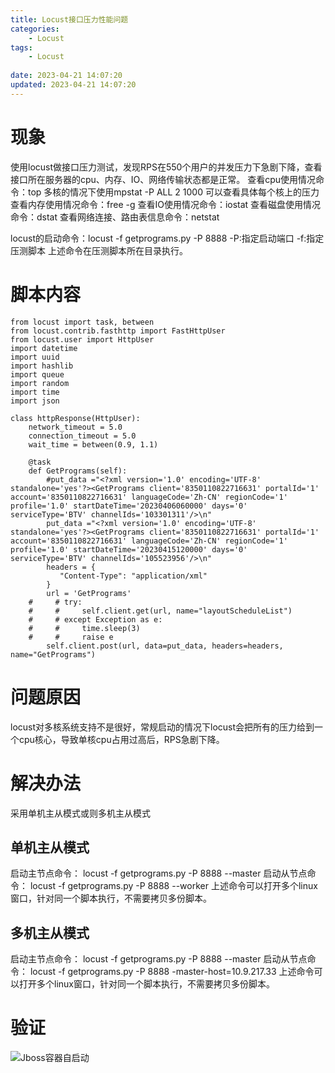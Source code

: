 ```yaml
---
title: Locust接口压力性能问题
categories:
	- Locust
tags: 
	- Locust
	
date: 2023-04-21 14:07:20
updated: 2023-04-21 14:07:20
---
```

<!-- toc -->

# <span id="inline-blue">现象</span>
使用locust做接口压力测试，发现RPS在550个用户的并发压力下急剧下降，查看接口所在服务器的cpu、内存、IO、网络传输状态都是正常。
查看cpu使用情况命令：top
多核的情况下使用mpstat -P ALL 2 1000 可以查看具体每个核上的压力
查看内存使用情况命令：free -g
查看IO使用情况命令：iostat
查看磁盘使用情况命令：dstat
查看网络连接、路由表信息命令：netstat

locust的启动命令：locust -f getprograms.py -P 8888 
-P:指定启动端口
-f:指定压测脚本
上述命令在压测脚本所在目录执行。

# <span id="inline-blue">脚本内容</span>

```shell
from locust import task, between
from locust.contrib.fasthttp import FastHttpUser
from locust.user import HttpUser
import datetime
import uuid
import hashlib
import queue
import random
import time
import json

class httpResponse(HttpUser):
    network_timeout = 5.0
    connection_timeout = 5.0
    wait_time = between(0.9, 1.1)

    @task
    def GetPrograms(self):
        #put_data ="<?xml version='1.0' encoding='UTF-8' standalone='yes'?><GetPrograms client='8350110822716631' portalId='1' account='8350110822716631' languageCode='Zh-CN' regionCode='1' profile='1.0' startDateTime='20230406060000' days='0' serviceType='BTV' channelIds='103301311'/>\n"
        put_data ="<?xml version='1.0' encoding='UTF-8' standalone='yes'?><GetPrograms client='8350110822716631' portalId='1' account='8350110822716631' languageCode='Zh-CN' regionCode='1' profile='1.0' startDateTime='20230415120000' days='0' serviceType='BTV' channelIds='105523956'/>\n"
        headers = {
           "Content-Type": "application/xml"
        }
        url = 'GetPrograms'
    #     # try:
    #     #     self.client.get(url, name="layoutScheduleList")
    #     # except Exception as e:
    #     #     time.sleep(3)
    #     #     raise e
        self.client.post(url, data=put_data, headers=headers, name="GetPrograms")
```

# <span id="inline-blue">问题原因</span>

locust对多核系统支持不是很好，常规启动的情况下locust会把所有的压力给到一个cpu核心，导致单核cpu占用过高后，RPS急剧下降。

# <span id="inline-blue">解决办法</span>
采用单机主从模式或则多机主从模式
## <span id="inline-blue">单机主从模式</span>
启动主节点命令： locust -f getprograms.py -P 8888 --master
启动从节点命令： locust -f getprograms.py -P 8888 --worker
上述命令可以打开多个linux窗口，针对同一个脚本执行，不需要拷贝多份脚本。

## <span id="inline-blue">多机主从模式</span>
启动主节点命令： locust -f getprograms.py -P 8888 --master
启动从节点命令： locust -f getprograms.py -P 8888 -master-host=10.9.217.33
上述命令可以打开多个linux窗口，针对同一个脚本执行，不需要拷贝多份脚本。

# <span id="inline-blue">验证</span>
![Jboss容器自启动](/images/Locust/Locust_20230421_001.png)


